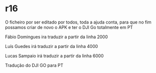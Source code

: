 




# r16
O ficheiro por ser editado por todos, toda a ajuda conta, para que no fim possamos criar de novo o APK e ter o DJI Go totalmente em PT




Fábio Domingues ira traduzir a partir da linha 2000

Luís Guedes irá traduzir a partir da linha 4000

Lucas Sampaio irá traduzir a partir da linha 6000

Tradução do DJI GO para PT
